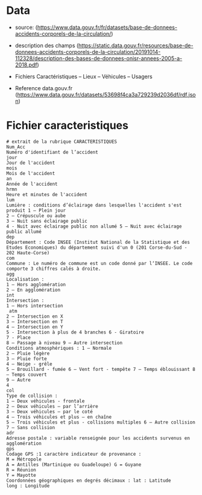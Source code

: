 # Data

* source: (https://www.data.gouv.fr/fr/datasets/base-de-donnees-accidents-corporels-de-la-circulation/)
* description des champs (https://static.data.gouv.fr/resources/base-de-donnees-accidents-corporels-de-la-circulation/20191014-112328/description-des-bases-de-donnees-onisr-annees-2005-a-2018.pdf)
* Fichiers Caractéristiques – Lieux – Véhicules – Usagers

* Reference data.gouv.fr (https://www.data.gouv.fr/datasets/53698f4ca3a729239d2036df/rdf.json)

# Fichier caracteristiques
```
# extrait de la rubrique CARACTERISTIQUES
Num_Acc
Numéro d'identifiant de l’accident
jour
Jour de l'accident
mois
Mois de l'accident
an
Année de l'accident
hrmn
Heure et minutes de l'accident
lum
Lumière : conditions d’éclairage dans lesquelles l'accident s'est produit 1 – Plein jour
2 – Crépuscule ou aube
3 – Nuit sans éclairage public
4 - Nuit avec éclairage public non allumé 5 – Nuit avec éclairage public allumé
dep
Département : Code INSEE (Institut National de la Statistique et des Etudes Economiques) du département suivi d'un 0 (201 Corse-du-Sud - 202 Haute-Corse)
com
Commune : Le numéro de commune est un code donné par l‘INSEE. Le code comporte 3 chiffres calés à droite.
agg
Localisation :
1 – Hors agglomération
2 – En agglomération
int
Intersection :
1 – Hors intersection
 atm
2 – Intersection en X
3 – Intersection en T
4 – Intersection en Y
5 - Intersection à plus de 4 branches 6 - Giratoire
7 - Place
8 – Passage à niveau 9 – Autre intersection
Conditions atmosphériques : 1 – Normale
2 – Pluie légère
3 – Pluie forte
4 – Neige - grêle
5 – Brouillard - fumée 6 – Vent fort - tempête 7 – Temps éblouissant 8 – Temps couvert
9 – Autre
4
col
Type de collision :
1 – Deux véhicules - frontale
2 – Deux véhicules – par l’arrière
3 – Deux véhicules – par le coté
4 – Trois véhicules et plus – en chaîne
5 – Trois véhicules et plus - collisions multiples 6 – Autre collision
7 – Sans collision
adr
Adresse postale : variable renseignée pour les accidents survenus en agglomération
gps
Codage GPS :1 caractère indicateur de provenance :
M = Métropole
A = Antilles (Martinique ou Guadeloupe) G = Guyane
R = Réunion
Y = Mayotte
Coordonnées géographiques en degrés décimaux : lat : Latitude
long : Longitude
```

